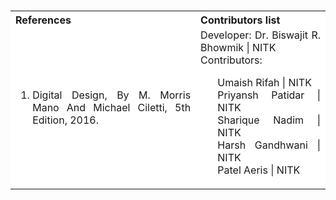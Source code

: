 
<table style="text-align:justify;margin-top:15px;">
<tr style="background-color: white">
<th>References</th>
<th>Contributors list</th>
</tr>
<tr style="text-align:justify;padding-top:0px;background-color: white">
<td style="text-align:justify;padding-top:0px">
<ol style="padding-top:0px">

<li>Digital Design, By M. Morris Mano And Michael Ciletti, 5th Edition, 2016.</li>
</ol>
</td>
<td style="text-align:justify;padding-top:0px">Developer: Dr. Biswajit R. Bhowmik | NITK</br>
Contributors:
<ul style="list-style-type: none;">
<li>Umaish Rifah | NITK</li>
<li>Priyansh Patidar | NITK</li>
<li>Sharique Nadim | NITK</li>
<li>Harsh Gandhwani | NITK</li>
<li>Patel Aeris | NITK</li>
</ul></td>
</tr>
</table>
